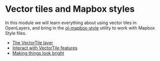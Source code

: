 # Vector tiles and Mapbox styles

In this module we will learn everything about using vector tiles in OpenLayers, and bring in the [ol-mapbox-style](https://npmjs.com/package/ol-mapbox-style) utility to work with Mapbox Style files.

* [The VectorTile layer](map.md)
* [Interact with VectorTile features](interact.md)
* [Making things look bright](bright.md)

